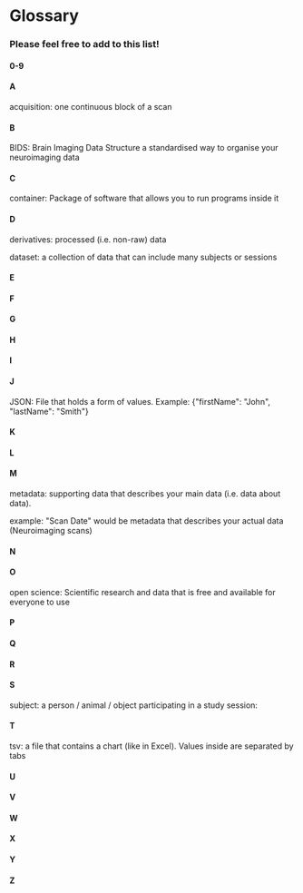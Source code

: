 # Glossary
### Please feel free to add to this list! 

#### 0-9

#### A
acquisition: one continuous block of a scan

#### B
BIDS: Brain Imaging Data Structure
a standardised way to organise your neuroimaging data

#### C
container: Package of software that allows you to run programs inside it

#### D
derivatives: processed (i.e. non-raw) data

dataset: a collection of data that can include many subjects or sessions

#### E

#### F

#### G

#### H

#### I

#### J
JSON: File that holds a form of values. Example: {"firstName": "John", "lastName": "Smith"}

#### K

#### L

#### M
metadata: supporting data that describes your main data (i.e. data about data).

example: "Scan Date" would be metadata that describes your actual data (Neuroimaging scans) 

#### N

#### O
open science: Scientific research and data that is free and available for everyone to use

#### P

#### Q

#### R

#### S
subject: a person / animal / object participating in a study
session: 

#### T
tsv: a file that contains a chart (like in Excel). Values inside are separated by tabs

#### U

#### V


#### W

#### X

#### Y

#### Z








